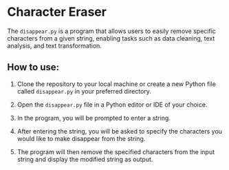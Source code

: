 # Character Eraser

The `disappear.py` is a program that allows users to easily remove specific characters from a given string, enabling tasks such as data cleaning, text analysis, and text transformation.

## How to use:

1. Clone the repository to your local machine or create a new Python file called `disappear.py` in your preferred directory.

2. Open the `disappear.py` file in a Python editor or IDE of your choice.

3. In the program, you will be prompted to enter a string.

4. After entering the string, you will be asked to specify the characters you would like to make disappear from the string.

5. The program will then remove the specified characters from the input string and display the modified string as output.
